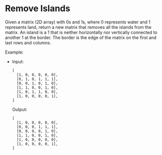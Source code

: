 # Remove Islands

Given a matrix (2D array) with 0s and 1s, where 0 represents water and 1 represents land, return a new matrix that removes all the islands from the matrix. An island is a 1 that is neither horizontally nor vertically connected to another 1 at the border. The border is the edge of the matrix on the first and last rows and columns.

Example:

- Input:

  ```
  [
    [1, 0, 0, 0, 0, 0],
    [0, 1, 0, 1, 1, 1],
    [0, 0, 1, 0, 1, 0],
    [1, 1, 0, 0, 1, 0],
    [1, 0, 1, 1, 0, 0],
    [1, 0, 0, 0, 0, 1],
  ]
  ```

  Output:

  ```
  [
    [1, 0, 0, 0, 0, 0],
    [0, 0, 0, 1, 1, 1],
    [0, 0, 0, 0, 1, 0],
    [1, 1, 0, 0, 1, 0],
    [1, 0, 0, 0, 0, 0],
    [1, 0, 0, 0, 0, 1],
  ]
  ```
